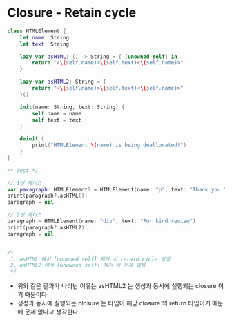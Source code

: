 # Closure - Retain cycle

```Swift
class HTMLElement {
    let name: String
    let text: String

    lazy var asHTML: () -> String = { [unowned self] in
        return "<\(self.name)>\(self.text)<\(self.name)>"
    }

    lazy var asHTML2: String = {
        return "<\(self.name)>\(self.text)<\(self.name)>"
    }()

    init(name: String, text: String) {
        self.name = name
        self.text = text
    }

    deinit {
        print("HTMLElement \(name) is being deallocated!")
    }
}

/* Test */

// 1번 케이스
var paragraph: HTMLElement? = HTMLElement(name: "p", text: "Thank you.")
print(paragraph?.asHTML())
paragraph = nil

// 2번 케이스
paragraph = HTMLElement(name: "div", text: "For kind review")
print(paragraph?.asHTML2)
paragraph = nil


/*
 1. asHTML 에서 [unowned self] 제거 시 retain cycle 발생
 2. asHTML2 에서 [unowned self] 제거 시 문제 없음
 */
```

- 위와 같은 결과가 나타난 이유는 asHTML2 는 생성과 동시에 실행되는 closure 이기 때문이다.
- 생성과 동시에 실행되는 closure 는 타입이 해당 closure 의 return 타입이기 때문에 문제 없다고 생각한다.
